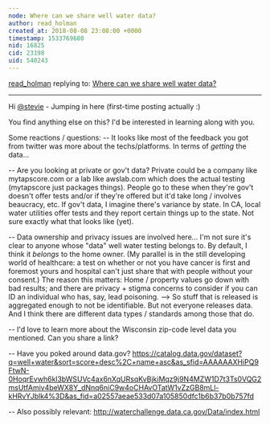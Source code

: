 ```yaml
---
node: Where can we share well water data?
author: read_holman
created_at: 2018-08-08 23:08:00 +0000
timestamp: 1533769680
nid: 16825
cid: 23198
uid: 540243
---
```




[read_holman](../profile/read_holman) replying to: [Where can we share well water data?](../notes/stevie/08-01-2018/where-can-we-share-well-water-data)

----
Hi [@stevie](/profile/stevie) - Jumping in here (first-time posting actually :) 

You find anything else on this? I'd be interested in learning along with you.

Some reactions / questions:
-- It looks like most of the feedback you got from twitter was more about the techs/platforms. In terms of *getting* the data...

-- Are you looking at private or gov't data? Private could be a company like mytapscore.com or a lab like awslab.com which does the actual testing (mytapscore just packages things). People go to these when they're gov't doesn't offer tests and/or if they're offered but it'd take long / involves beaucracy, etc. If gov't data, I imagine there's variance by state. In CA, local water utilities offer tests and they report certain things up to the state. Not sure exactly what that looks like (yet).

-- Data ownership and privacy issues are involved here... I'm not sure it's clear to anyone whose "data" well water testing belongs to. By default, I think it *belongs* to the home owner. (My parallel is in the still developing world of healthcare: a test on whether or not you have cancer is first and foremost yours and hospital can't just share that with people without your consent.) The reason this matters: Home / property values go down with bad results; and there are privacy + stigma concerns to consider if you can ID an individual who has, say, lead poisoning. --> So stuff that is released is aggregated enough to not be identifiable. But not everyone releases data. And I think there are different data types / standards among those that do.

-- I'd love to learn more about the Wisconsin zip-code level data you mentioned. Can you share a link? 

-- Have you poked around data.gov? https://catalog.data.gov/dataset?q=well+water&sort=score+desc%2C+name+asc&as_sfid=AAAAAAXHiPQ9FtwN-0HoqrEvwh6kl3bWSUVc4ax6nXqURsqKvBjkiMqz9j9N4MZW1D7t3Ts0VQG2msUtfAmiv4beWX8Y_dNnq6niC9w4oCHAvOTatW1vZzGB8mLl-kHRvYJblk4%3D&as_fid=a02557aeae533d07a105850dfc1b6b37b0b757fd

-- Also possibly relevant: http://waterchallenge.data.ca.gov/Data/index.html

